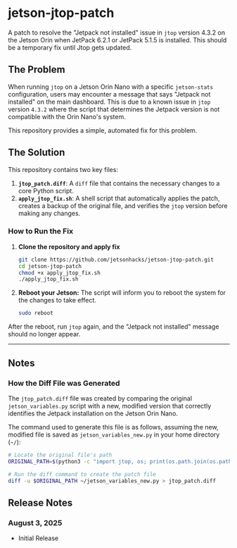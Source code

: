 # jetson-jtop-patch

A patch to resolve the "Jetpack not installed" issue in `jtop` version 4.3.2 on the Jetson Orin when JetPack 6.2.1 or JetPack 5.1.5 is installed. This should be a temporary fix until Jtop gets updated.

## The Problem

When running `jtop` on a Jetson Orin Nano with a specific `jetson-stats` configuration, users may encounter a message that says "Jetpack not installed" on the main dashboard. This is due to a known issue in `jtop` version `4.3.2` where the script that determines the Jetpack version is not compatible with the Orin Nano's system.

This repository provides a simple, automated fix for this problem.

## The Solution

This repository contains two key files:
1.  **`jtop_patch.diff`**: A `diff` file that contains the necessary changes to a core Python script.
2.  **`apply_jtop_fix.sh`**: A shell script that automatically applies the patch, creates a backup of the original file, and verifies the `jtop` version before making any changes.

### How to Run the Fix

1.  **Clone the repository and apply fix**
    ```bash
    git clone https://github.com/jetsonhacks/jetson-jtop-patch.git
    cd jetson-jtop-patch
    chmod +x apply_jtop_fix.sh
    ./apply_jtop_fix.sh
    ```

2.  **Reboot your Jetson:** The script will inform you to reboot the system for the changes to take effect.
    ```bash
    sudo reboot
    ```
After the reboot, run `jtop` again, and the "Jetpack not installed" message should no longer appear.

---

## Notes

### How the Diff File was Generated

The `jtop_patch.diff` file was created by comparing the original `jetson_variables.py` script with a new, modified version that correctly identifies the Jetpack installation on the Jetson Orin Nano.

The command used to generate this file is as follows, assuming the new, modified file is saved as `jetson_variables_new.py` in your home directory (`~/`):

```bash
# Locate the original file's path
ORIGINAL_PATH=$(python3 -c "import jtop, os; print(os.path.join(os.path.dirname(jtop.__file__), 'jetson_variables.py'))")

# Run the diff command to create the patch file
diff -u $ORIGINAL_PATH ~/jetson_variables_new.py > jtop_patch.diff
```
## Release Notes
### August 3, 2025
* Initial Release
